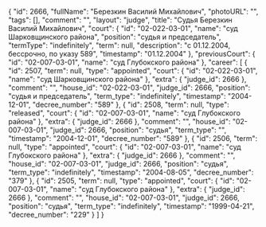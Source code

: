 {
    "id": 2666,
    "fullName": "Березкин Василий Михайлович",
    "photoURL": "",
    "tags": [],
    "comment": "",
    "layout": "judge",
    "title": "Судья Березкин Василий Михайлович",
    "court": {
        "id": "02-022-03-01",
        "name": "суд Шарковщинского района",
        "position": "судья и председатель",
        "termType": "indefinitely",
        "term": null,
        "description": "c 01.12.2004, бессрочно, по указу 589",
        "timestamp": "01.12.2004"
    },
    "previousCourt": {
        "id": "02-007-03-01",
        "name": "суд Глубокского района"
    },
    "career": [
        {
            "id": 2507,
            "term": null,
            "type": "appointed",
            "court": {
                "id": "02-022-03-01",
                "name": "суд Шарковщинского района"
            },
            "extra": {
                "judge_id": 2666
            },
            "comment": "",
            "house_id": "02-022-03-01",
            "judge_id": 2666,
            "position": "судья и председатель",
            "term_type": "indefinitely",
            "timestamp": "2004-12-01",
            "decree_number": "589"
        },
        {
            "id": 2508,
            "term": null,
            "type": "released",
            "court": {
                "id": "02-007-03-01",
                "name": "суд Глубокского района"
            },
            "extra": {
                "judge_id": 2666
            },
            "comment": "",
            "house_id": "02-007-03-01",
            "judge_id": 2666,
            "position": "судья",
            "term_type": "",
            "timestamp": "2004-12-01",
            "decree_number": "589"
        },
        {
            "id": 2506,
            "term": null,
            "type": "appointed",
            "court": {
                "id": "02-007-03-01",
                "name": "суд Глубокского района"
            },
            "extra": {
                "judge_id": 2666
            },
            "comment": "",
            "house_id": "02-007-03-01",
            "judge_id": 2666,
            "position": "судья",
            "term_type": "indefinitely",
            "timestamp": "2004-08-05",
            "decree_number": "379"
        },
        {
            "id": 2505,
            "term": null,
            "type": "appointed",
            "court": {
                "id": "02-007-03-01",
                "name": "суд Глубокского района"
            },
            "extra": {
                "judge_id": 2666
            },
            "comment": "",
            "house_id": "02-007-03-01",
            "judge_id": 2666,
            "position": "судья",
            "term_type": "indefinitely",
            "timestamp": "1999-04-21",
            "decree_number": "229"
        }
    ]
}